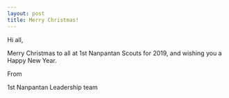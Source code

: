 ```yaml
---
layout: post
title: Merry Christmas!
---
```


Hi all, 

Merry Christmas to all at 1st Nanpantan Scouts for 2019, and wishing you a Happy New Year. 

From 

1st Nanpantan Leadership team
